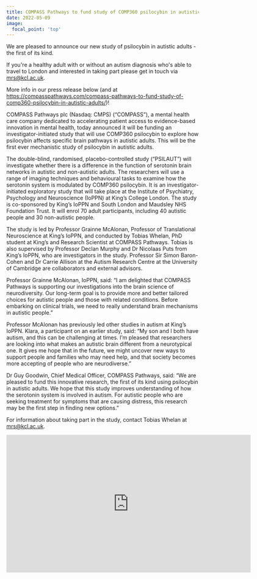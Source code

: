 ```yaml
---
title: COMPASS Pathways to fund study of COMP360 psilocybin in autistic adults
date: 2022-05-09
image:
  focal_point: 'top'
---
```


We are pleased to announce our new study of psilocybin in autistic adults - the first of its kind.

If you're a healthy adult with or without an autism diagnosis who's able to travel to London and interested in taking part please get in touch via mrs@kcl.ac.uk.

More info in our press release below (and at https://compasspathways.com/compass-pathways-to-fund-study-of-comp360-psilocybin-in-autistic-adults/)! 

<!--more-->

COMPASS Pathways plc (Nasdaq: CMPS) (“COMPASS”), a mental health care company dedicated to accelerating patient access to evidence-based innovation in mental health, today announced it will be funding an investigator-initiated study that will use COMP360 psilocybin to explore how psilocybin affects specific brain pathways in autistic adults. This will be the first ever mechanistic study of psilocybin in autistic adults.

The double-blind, randomised, placebo-controlled study (“PSILAUT”) will investigate whether there is a difference in the function of serotonin brain networks in autistic and non-autistic adults. The researchers will use a range of imaging techniques and behavioural tasks to examine how the serotonin system is modulated by COMP360 psilocybin. It is an investigator-initiated exploratory study that will take place at the Institute of Psychiatry, Psychology and Neuroscience (IoPPN) at King’s College London. The study is co-sponsored by King’s IoPPN and South London and Maudsley NHS Foundation Trust. It will enrol 70 adult participants, including 40 autistic people and 30 non-autistic people.

The study is led by Professor Grainne McAlonan, Professor of Translational Neuroscience at King’s IoPPN, and conducted by Tobias Whelan, PhD student at King’s and Research Scientist at COMPASS Pathways. Tobias is also supervised by Professor Declan Murphy and Dr Nicolaas Puts from King’s IoPPN, who are investigators in the study. Professor Sir Simon Baron-Cohen and Dr Carrie Allison at the Autism Research Centre at the University of Cambridge are collaborators and external advisors.

Professor Grainne McAlonan, IoPPN, said: “I am delighted that COMPASS Pathways is supporting our investigations into the brain science of neurodiversity. Our long-term goal is to provide more and better tailored choices for autistic people and those with related conditions. Before embarking on clinical trials, we need to really understand brain mechanisms in autistic people.”

Professor McAlonan has previously led other studies in autism at King’s IoPPN. Klara, a participant on an earlier study, said: “My son and I both have autism, and this can be challenging at times. I’m pleased that researchers are looking into what makes an autistic brain different from a neurotypical one. It gives me hope that in the future, we might uncover new ways to support people and families who may need help, and that society becomes more accepting of people who are neurodiverse.”

Dr Guy Goodwin, Chief Medical Officer, COMPASS Pathways, said: “We are pleased to fund this innovative research, the first of its kind using psilocybin in autistic adults. We hope that this study improves understanding of how the serotonin system is involved in autism. For autistic people who are seeking treatment for symptoms that are causing distress, this research may be the first step in finding new options.”

For information about taking part in the study, contact Tobias Whelan at mrs@kcl.ac.uk.

<iframe title="vimeo-player" src="https://player.vimeo.com/video/707687073?h=0d85ba3d1d" width="640" height="360" frameborder="0" allowfullscreen></iframe>
